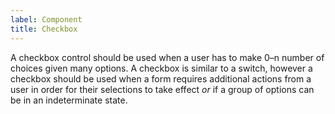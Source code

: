 ```yaml
---
label: Component
title: Checkbox
---
```


<page-intro>A checkbox control should be used when a user has to make 0–n number of choices given many options. A checkbox is similar to a switch, however a checkbox should be used when a form requires additional actions from a user in order for their selections to take effect _or_ if a group of options can be in an indeterminate state.</page-intro>

<component
    name="Checkbox Group"
    component="checkbox"
    variation="checkbox"
    >
</component>

<component
    name="Checkbox Group (RTL)"
    component="checkbox"
    variation="rtl-checkbox"
    >
</component>
